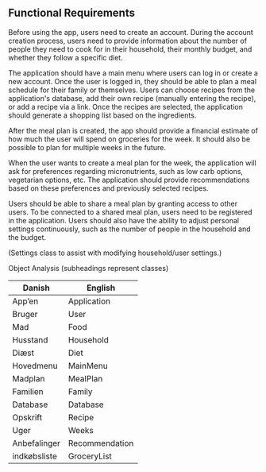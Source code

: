 ## Functional Requirements

Before using the app, users need to create an account. During the account creation process, users need to provide information about the number of people they need to cook for in their household, their monthly budget, and whether they follow a specific diet.

The application should have a main menu where users can log in or create a new account. Once the user is logged in, they should be able to plan a meal schedule for their family or themselves. Users can choose recipes from the application's database, add their own recipe (manually entering the recipe), or add a recipe via a link. Once the recipes are selected, the application should generate a shopping list based on the ingredients.

After the meal plan is created, the app should provide a financial estimate of how much the user will spend on groceries for the week. It should also be possible to plan for multiple weeks in the future.

When the user wants to create a meal plan for the week, the application will ask for preferences regarding micronutrients, such as low carb options, vegetarian options, etc. The application should provide recommendations based on these preferences and previously selected recipes.

Users should be able to share a meal plan by granting access to other users. To be connected to a shared meal plan, users need to be registered in the application. Users should also have the ability to adjust personal settings continuously, such as the number of people in the household and the budget.

(Settings class to assist with modifying household/user settings.)

Object Analysis (subheadings represent classes)


| Danish    | English     |
|-----------|-------------|
| App’en    | Application |
| Bruger    | User        |
| Mad       | Food        |
| Husstand  | Household   |
| Diæst     | Diet        |
| Hovedmenu | MainMenu    |
| Madplan   | MealPlan    |
| Familien  | Family      |
| Database  | Database    |
| Opskrift  | Recipe      |
| Uger      | Weeks       |
|Anbefalinger|Recommendation|
|indkøbsliste|GroceryList|

